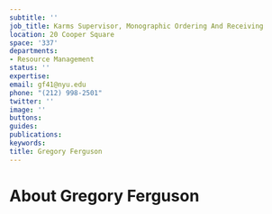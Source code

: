 ```yaml
---
subtitle: ''
job_title: Karms Supervisor, Monographic Ordering And Receiving
location: 20 Cooper Square
space: '337'
departments:
- Resource Management
status: ''
expertise: 
email: gf41@nyu.edu
phone: "(212) 998-2501"
twitter: ''
image: ''
buttons: 
guides: 
publications: 
keywords: 
title: Gregory Ferguson
---
```


# About Gregory Ferguson